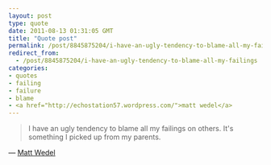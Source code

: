 ```yaml
---
layout: post
type: quote
date: 2011-08-13 01:31:05 GMT
title: "Quote post"
permalink: /post/8845875204/i-have-an-ugly-tendency-to-blame-all-my-failings
redirect_from: 
  - /post/8845875204/i-have-an-ugly-tendency-to-blame-all-my-failings
categories:
- quotes
- failing
- failure
- blame
- <a href="http://echostation57.wordpress.com/">matt wedel</a>
---
```

<blockquote>I have an ugly tendency to blame all my failings on others.  It's something I picked up from my parents.

</blockquote>

 — <a href="http://echostation57.wordpress.com/">Matt Wedel</a>